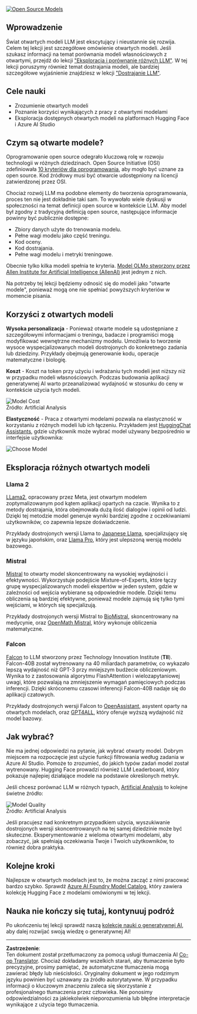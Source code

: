 <!--
CO_OP_TRANSLATOR_METADATA:
{
  "original_hash": "a8b2d4bb727c877ebf9edff8623d16b9",
  "translation_date": "2025-09-06T10:17:05+00:00",
  "source_file": "16-open-source-models/README.md",
  "language_code": "pl"
}
-->
[![Open Source Models](../../../translated_images/16-lesson-banner.6b56555e8404fda1716382db4832cecbe616ccd764de381f0af6cfd694d05f74.pl.png)](https://aka.ms/gen-ai-lesson16-gh?WT.mc_id=academic-105485-koreyst)

## Wprowadzenie

Świat otwartych modeli LLM jest ekscytujący i nieustannie się rozwija. Celem tej lekcji jest szczegółowe omówienie otwartych modeli. Jeśli szukasz informacji na temat porównania modeli własnościowych z otwartymi, przejdź do lekcji ["Eksploracja i porównanie różnych LLM"](../02-exploring-and-comparing-different-llms/README.md?WT.mc_id=academic-105485-koreyst). W tej lekcji poruszymy również temat dostrajania modeli, ale bardziej szczegółowe wyjaśnienie znajdziesz w lekcji ["Dostrajanie LLM"](../18-fine-tuning/README.md?WT.mc_id=academic-105485-koreyst).

## Cele nauki

- Zrozumienie otwartych modeli
- Poznanie korzyści wynikających z pracy z otwartymi modelami
- Eksploracja dostępnych otwartych modeli na platformach Hugging Face i Azure AI Studio

## Czym są otwarte modele?

Oprogramowanie open source odegrało kluczową rolę w rozwoju technologii w różnych dziedzinach. Open Source Initiative (OSI) zdefiniowała [10 kryteriów dla oprogramowania](https://web.archive.org/web/20241126001143/https://opensource.org/osd?WT.mc_id=academic-105485-koreyst), aby mogło być uznane za open source. Kod źródłowy musi być otwarcie udostępniony na licencji zatwierdzonej przez OSI.

Chociaż rozwój LLM ma podobne elementy do tworzenia oprogramowania, proces ten nie jest dokładnie taki sam. To wywołało wiele dyskusji w społeczności na temat definicji open source w kontekście LLM. Aby model był zgodny z tradycyjną definicją open source, następujące informacje powinny być publicznie dostępne:

- Zbiory danych użyte do trenowania modelu.
- Pełne wagi modelu jako część treningu.
- Kod oceny.
- Kod dostrajania.
- Pełne wagi modelu i metryki treningowe.

Obecnie tylko kilka modeli spełnia te kryteria. [Model OLMo stworzony przez Allen Institute for Artificial Intelligence (AllenAI)](https://huggingface.co/allenai/OLMo-7B?WT.mc_id=academic-105485-koreyst) jest jednym z nich.

Na potrzeby tej lekcji będziemy odnosić się do modeli jako "otwarte modele", ponieważ mogą one nie spełniać powyższych kryteriów w momencie pisania.

## Korzyści z otwartych modeli

**Wysoka personalizacja** - Ponieważ otwarte modele są udostępniane z szczegółowymi informacjami o treningu, badacze i programiści mogą modyfikować wewnętrzne mechanizmy modelu. Umożliwia to tworzenie wysoce wyspecjalizowanych modeli dostrojonych do konkretnego zadania lub dziedziny. Przykłady obejmują generowanie kodu, operacje matematyczne i biologię.

**Koszt** - Koszt na token przy użyciu i wdrażaniu tych modeli jest niższy niż w przypadku modeli własnościowych. Podczas budowania aplikacji generatywnej AI warto przeanalizować wydajność w stosunku do ceny w kontekście użycia tych modeli.

![Model Cost](../../../translated_images/model-price.3f5a3e4d32ae00b465325159e1f4ebe7b5861e95117518c6bfc37fe842950687.pl.png)  
Źródło: Artificial Analysis

**Elastyczność** - Praca z otwartymi modelami pozwala na elastyczność w korzystaniu z różnych modeli lub ich łączeniu. Przykładem jest [HuggingChat Assistants](https://huggingface.co/chat?WT.mc_id=academic-105485-koreyst), gdzie użytkownik może wybrać model używany bezpośrednio w interfejsie użytkownika:

![Choose Model](../../../translated_images/choose-model.f095d15bbac922141591fd4fac586dc8d25e69b42abf305d441b84c238e293f2.pl.png)

## Eksploracja różnych otwartych modeli

### Llama 2

[LLama2](https://huggingface.co/meta-llama?WT.mc_id=academic-105485-koreyst), opracowany przez Meta, jest otwartym modelem zoptymalizowanym pod kątem aplikacji opartych na czacie. Wynika to z metody dostrajania, która obejmowała dużą ilość dialogów i opinii od ludzi. Dzięki tej metodzie model generuje wyniki bardziej zgodne z oczekiwaniami użytkowników, co zapewnia lepsze doświadczenie.

Przykłady dostrojonych wersji Llama to [Japanese Llama](https://huggingface.co/elyza/ELYZA-japanese-Llama-2-7b?WT.mc_id=academic-105485-koreyst), specjalizujący się w języku japońskim, oraz [Llama Pro](https://huggingface.co/TencentARC/LLaMA-Pro-8B?WT.mc_id=academic-105485-koreyst), który jest ulepszoną wersją modelu bazowego.

### Mistral

[Mistral](https://huggingface.co/mistralai?WT.mc_id=academic-105485-koreyst) to otwarty model skoncentrowany na wysokiej wydajności i efektywności. Wykorzystuje podejście Mixture-of-Experts, które łączy grupę wyspecjalizowanych modeli ekspertów w jeden system, gdzie w zależności od wejścia wybierane są odpowiednie modele. Dzięki temu obliczenia są bardziej efektywne, ponieważ modele zajmują się tylko tymi wejściami, w których się specjalizują.

Przykłady dostrojonych wersji Mistral to [BioMistral](https://huggingface.co/BioMistral/BioMistral-7B?text=Mon+nom+est+Thomas+et+mon+principal?WT.mc_id=academic-105485-koreyst), skoncentrowany na medycynie, oraz [OpenMath Mistral](https://huggingface.co/nvidia/OpenMath-Mistral-7B-v0.1-hf?WT.mc_id=academic-105485-koreyst), który wykonuje obliczenia matematyczne.

### Falcon

[Falcon](https://huggingface.co/tiiuae?WT.mc_id=academic-105485-koreyst) to LLM stworzony przez Technology Innovation Institute (**TII**). Falcon-40B został wytrenowany na 40 miliardach parametrów, co wykazało lepszą wydajność niż GPT-3 przy mniejszym budżecie obliczeniowym. Wynika to z zastosowania algorytmu FlashAttention i wielozapytaniowej uwagi, które pozwalają na zmniejszenie wymagań pamięciowych podczas inferencji. Dzięki skróconemu czasowi inferencji Falcon-40B nadaje się do aplikacji czatowych.

Przykłady dostrojonych wersji Falcon to [OpenAssistant](https://huggingface.co/OpenAssistant/falcon-40b-sft-top1-560?WT.mc_id=academic-105485-koreyst), asystent oparty na otwartych modelach, oraz [GPT4ALL](https://huggingface.co/nomic-ai/gpt4all-falcon?WT.mc_id=academic-105485-koreyst), który oferuje wyższą wydajność niż model bazowy.

## Jak wybrać?

Nie ma jednej odpowiedzi na pytanie, jak wybrać otwarty model. Dobrym miejscem na rozpoczęcie jest użycie funkcji filtrowania według zadania w Azure AI Studio. Pomoże to zrozumieć, do jakich typów zadań model został wytrenowany. Hugging Face prowadzi również LLM Leaderboard, który pokazuje najlepiej działające modele na podstawie określonych metryk.

Jeśli chcesz porównać LLM w różnych typach, [Artificial Analysis](https://artificialanalysis.ai/?WT.mc_id=academic-105485-koreyst) to kolejne świetne źródło:

![Model Quality](../../../translated_images/model-quality.aaae1c22e00f7ee1cd9dc186c611ac6ca6627eabd19e5364dce9e216d25ae8a5.pl.png)  
Źródło: Artificial Analysis

Jeśli pracujesz nad konkretnym przypadkiem użycia, wyszukiwanie dostrojonych wersji skoncentrowanych na tej samej dziedzinie może być skuteczne. Eksperymentowanie z wieloma otwartymi modelami, aby zobaczyć, jak spełniają oczekiwania Twoje i Twoich użytkowników, to również dobra praktyka.

## Kolejne kroki

Najlepsze w otwartych modelach jest to, że można zacząć z nimi pracować bardzo szybko. Sprawdź [Azure AI Foundry Model Catalog](https://ai.azure.com?WT.mc_id=academic-105485-koreyst), który zawiera kolekcję Hugging Face z modelami omówionymi w tej lekcji.

## Nauka nie kończy się tutaj, kontynuuj podróż

Po ukończeniu tej lekcji sprawdź naszą [kolekcję nauki o generatywnej AI](https://aka.ms/genai-collection?WT.mc_id=academic-105485-koreyst), aby dalej rozwijać swoją wiedzę o generatywnej AI!

---

**Zastrzeżenie**:  
Ten dokument został przetłumaczony za pomocą usługi tłumaczenia AI [Co-op Translator](https://github.com/Azure/co-op-translator). Chociaż dokładamy wszelkich starań, aby tłumaczenie było precyzyjne, prosimy pamiętać, że automatyczne tłumaczenia mogą zawierać błędy lub nieścisłości. Oryginalny dokument w jego rodzimym języku powinien być uznawany za źródło autorytatywne. W przypadku informacji o kluczowym znaczeniu zaleca się skorzystanie z profesjonalnego tłumaczenia przez człowieka. Nie ponosimy odpowiedzialności za jakiekolwiek nieporozumienia lub błędne interpretacje wynikające z użycia tego tłumaczenia.